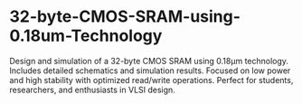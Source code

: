 # 32-byte-CMOS-SRAM-using-0.18um-Technology
Design and simulation of a 32-byte CMOS SRAM using 0.18µm technology. Includes detailed schematics and simulation results. Focused on low power and high stability with optimized read/write operations. Perfect for students, researchers, and enthusiasts in VLSI design.
